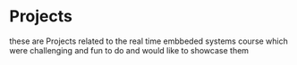 # Projects
these are Projects related to the real time embbeded systems course which were challenging and fun to do and would like to showcase them
